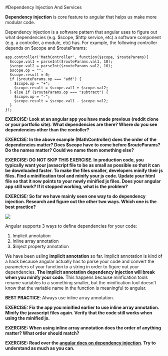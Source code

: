 #Dependency Injection And Services

**Dependency injection** is core feature to angular that helps us make more modular code.

Dependency injection is a software pattern that angular uses to figure out what dependencies (e.g. $scope, $http service, etc) a software component (e.g. a controller, a module, etc) has.  For example, the following controller depends on $scope and $routeParams:

```
app.controller('MathController', function($scope, $routeParams){
  $scope.val1 = parseInt($routeParams.val1, 10);
  $scope.val2 = parseInt($routeParams.val2, 10);
  $scope.op = "";
  $scope.result = 0;
  if ($routeParams.op === "add") {
    $scope.op = "+";
    $scope.result = $scope.val1 + $scope.val2;
  } else if ($routeParams.op === "subtract") {
    $scope.op = "-";
    $scope.result = $scope.val1 - $scope.val2;
  }
});
```

**EXERCISE: Look at an angular app you have made previous (reddit clone or your portfolio site).  What dependencies are there?  Where do you see dependencies other than the contoller?**

**EXERCISE:  In the above example (MathController) does the order of the dependencies matter?  Does $scope have to come before $routeParams?  Do the names matter?  Could we name them something else?**

**EXERCISE: DO NOT SKIP THIS EXERCISE.  In production code, you typically want your javascript file to be as small as possible so that it can be downloaded faster.  To make the files smaller, developers minify their js files.  Find a minification tool and minify your js code.  Update your html file so that it now points to your newly minified js files.  Does your angular app still work?  If it stopped working, what is the problem?**

**EXERCISE: So far we have mainly seen one way to do dependency injection.  Research and figure out the other two ways.  Which one is the best practice?**

![](http://html5hub.com/wp-content/uploads/2013/11/superA.png)

Angular supports 3 ways to define dependencies for your code:

1.  Implicit annotation
2.  Inline array annotation
3.  $inject property annotation

We have been usiing __implicit annotation__ so far.  Implicit annotation is kind of a hack because angular actually has to parse your code and convert the parameters of your function to a string in order to figure out your dependencies.  __The implicit annotation dependency injection will break when you minify your code.__   This happens because minfication tools rename variables to a something smaller, but the minification tool doesn't know that the variable name in the function is meaningful to angular.

__BEST PRACTICE__: Always use inline array annotation.

**EXERCISE: Fix the app you minified earlier to use inline array annotation.  Minify the javascript files again.  Verify that the code still works when using the minified js.**

**EXERCISE: When using inline array annotation does the order of anything matter?  What order should match?**

**EXERCISE: Read over the [angular docs on dependency injection](https://docs.angularjs.org/guide/di).  Try to understand as much as you can.**